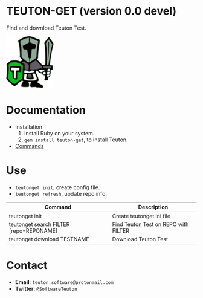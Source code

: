 
# TEUTON-GET (version 0.0 devel)

Find and download Teuton Test.

![logo](./docs/images/logo.png)

# Documentation

* Installation
    1. Install Ruby on your system.
    1. `gem install teuton-get`, to install Teuton.
* [Commands](https://github.com/teuton-software/teuton/tree/master/docs/commands/README.md)

# Use

* `teutonget init`, create config file.
* `teutonget refresh`, update repo info.

| Command        | Description |
| -------------- | ------------------------- |
| teutonget init | Create teutonget.ini file |
| teutonget search FILTER [repo=REPONAME]| Find Teuton Test on REPO with FILTER |
| teutonget download TESTNAME | Download Teuton Test |

# Contact

* **Email**: `teuton.software@protonmail.com`
* **Twitter**: `@SoftwareTeuton`
